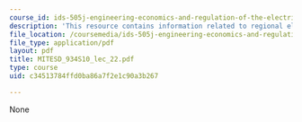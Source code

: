 ```yaml
---
course_id: ids-505j-engineering-economics-and-regulation-of-the-electric-power-sector-spring-2010
description: 'This resource contains information related to regional electricity markets. '
file_location: /coursemedia/ids-505j-engineering-economics-and-regulation-of-the-electric-power-sector-spring-2010/c34513784ffd0ba86a7f2e1c90a3b267_MITESD_934S10_lec_22.pdf
file_type: application/pdf
layout: pdf
title: MITESD_934S10_lec_22.pdf
type: course
uid: c34513784ffd0ba86a7f2e1c90a3b267

---
```

None